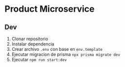 # Product Microservice
## Dev
1. Clonar repositorio
2. Instalar dependencia
3. Crear archivo `.env` con base en `env.template`
4. Ejecutar migracion de prisma `npx prisma migrate dev`
5. Ejecutar `npm run start:dev`